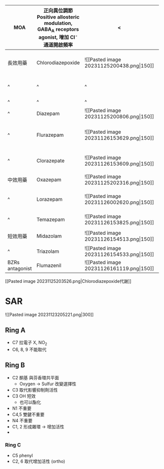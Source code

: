 | MOA             | 正向異位調節 Positive allosteric modulation, GABA<sub>A</sub> receptors agonist, 增加 Cl<sup>-</sup> 通道開啟頻率 | <                                         | <                                                             | <                              |
| --------------- | ----------------------------------------------------------------------------------------------------------------- | ----------------------------------------- | ------------------------------------------------------------- | ------------------------------ |
| 長效用藥        | Chlorodiazepoxide                                                                                                 | ![[Pasted image 20231125200438.png\|150]] | CYP3A4 N-demethylation $\rightarrow$ deamination (Demoxepam)  |                                |
| ^               | ^                                                                                                                 | ^                                         | 移除 N-oxide (N-desmethyldiazepam) $\rightarrow$ oxazepam     |                                |
| ^               | ^                                                                                                                 | ^                                         | opened lactam (無活性)                                        |                                |
| ^               | Diazepam                                                                                                          | ![[Pasted image 20231125200806.png\|150]] | CYP3A4 $\rightarrow$ N-desmethyldiazepam                      | 快速口服吸收                   |
| ^               | Flurazepam                                                                                                        | ![[Pasted image 20231126153629.png\|150]] | CYP3A4 N-dealkylated $\rightarrow$ N-desmethyldiazepam 衍生物 | 以鹽類形式口服使用             |
| ^               | Clorazepate                                                                                                       | ![[Pasted image 20231126153609.png\|150]] | decarboxylation $\rightarrow$ N-desmethyldiazepam             | prodrug, 活性代謝物 nordiazepam |
| 中效用藥        | Oxazepam                                                                                                          | ![[Pasted image 20231125202316.png\|150]] | Chlorodiazepoxide, Diazepam 的活性代謝物                      |                                |
| ^               | Lorazepam                                                                                                         | ![[Pasted image 20231126002620.png\|150]] | 不經肝臟代謝, 半衰期短                                        | 適合肝臟不好者, 適合年長者     |
| ^               | Temazepam                                                                                                         | ![[Pasted image 20231126153825.png\|150]] |                                                               | 適合肝臟不好者                 |
| 短效用藥        | Midazolam                                                                                                         | ![[Pasted image 20231126154513.png\|150]] | 鹽類劑型開環，進入體內後回復                                  | IV 麻醉誘導, 適合持續輸注      |
| ^               | Triazolam                                                                                                         | ![[Pasted image 20231126154533.png\|150]] |                                                               |                                |
| BZRs antagonist | Flumazenil                                                                                                        | ![[Pasted image 20231126161119.png\|150]] |                                                               |                                |

[[Pasted image 20231125203526.png|Chlorodiazepoxide代謝]]

# SAR

![[Pasted image 20231123205221.png|300]]

## Ring A

- C7 拉電子 X, NO<sub>2</sub>
- C6, 8, 9 不能取代

## Ring B

- C2 酮基 與芬香環共平面
  - Oxygen $\rightarrow$ Sulfur 改變選擇性
- C3 取代影響抑制劑活性
- C3 OH 短效
  - 也可以酯化
- N1 不重要
- C4,5 雙鍵不重要
- N4 不重要
- C1, 2 形成雜環 $\rightarrow$ 增加活性
-

### Ring C

- C5 phenyl
- C2, 6 取代增加活性 (ortho)
